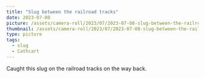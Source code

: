 ```yaml
---
title: "Slug between the railroad tracks"
date: 2023-07-08
picture: /assets/camera-roll/2023/07/2023-07-08-slug-between-the-railroad-tracks/20230709_023848270_iOS.jpg
thumbnail: /assets/camera-roll/2023/07/2023-07-08-slug-between-the-railroad-tracks/20230709_023848270_iOS-thumbnail.jpg
type: picture
tags:
  - slug
  - Cathcart
---
```

Caught this slug on the railroad tracks on the way back.